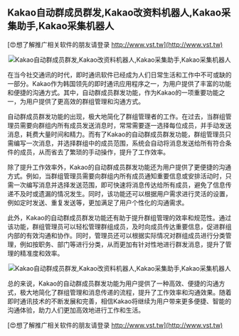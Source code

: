 ## **Kakao自动群成员群发,Kakao改资料机器人,Kakao采集助手,Kakao采集机器人**

[😍想了解推广相关软件的朋友请登录 http://www.vst.tw](http://www.vst.tw)

 <center><img src="https://vst.tw/MP4/tuiguang/png/0.png" alt="Kakao自动群成员群发,Kakao改资料机器人,Kakao采集助手,Kakao采集机器人"></center>

在当今社交通讯的时代，即时通讯软件已经成为人们日常生活和工作中不可或缺的一部分。Kakao作为韩国领先的即时通讯应用程序之一，为用户提供了丰富的功能和便捷的沟通方式。其中，自动群成员群发功能，作为Kakao的一项重要功能之一，为用户提供了更高效的群组管理和沟通方式。

自动群成员群发功能的出现，极大地简化了群组管理者的工作。在过去，当群组管理员需要向群组内所有成员发送消息时，常常需要逐一选择每位成员，并手动发送消息，耗费大量时间和精力。而有了Kakao的自动群成员群发功能，群组管理员只需编写一次消息，并选择群组中的成员范围，系统会自动将消息发送给所有符合条件的成员，从而省去了繁琐的手动操作，提升了工作效率。

除了提升工作效率外，Kakao的自动群成员群发功能还为用户提供了更便捷的沟通方式。例如，当群组管理员需要向群组内所有成员通知重要信息或安排活动时，只需一次编写消息并选择发送范围，即可快速将消息传达给所有成员，避免了信息传递不及时或遗漏的情况发生。同时，该功能还可以根据用户需求进行灵活的设置，例如定时发送、重复发送等，更加满足了用户个性化的沟通需求。

此外，Kakao的自动群成员群发功能还有助于提升群组管理的效率和规范性。通过该功能，群组管理员可以轻松管理群组成员，及时向成员传达重要信息，促进群组内部的有效沟通和协作。同时，管理员还可以根据实际情况对群组成员进行分类管理，例如按职务、部门等进行分类，从而更加有针对性地进行群发消息，提升了管理的精准度和效率。

 <center><img src="https://vst.tw/MP4/tuiguang/png/4.png" alt="Kakao自动群成员群发,Kakao改资料机器人,Kakao采集助手,Kakao采集机器人"></center>

总的来说，Kakao的自动群成员群发功能为用户提供了一种高效、便捷的沟通方式，极大地简化了群组管理和消息传递的流程，提升了工作效率和沟通效果。随着即时通讯技术的不断发展和完善，相信Kakao将继续为用户带来更多便捷、智能的沟通体验，助力人们更加高效地进行工作和生活。

[😍想了解推广相关软件的朋友请登录 http://www.vst.tw](http://www.vst.tw)



